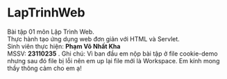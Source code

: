 # LapTrinhWeb
Bài tập 01 môn Lập Trình Web.  
Thực hành tạo ứng dụng web đơn giản với HTML và Servlet.  
Sinh viên thực hiện: **Phạm Võ Nhất Kha**  
MSSV: **23110235** .
Ghi chú: Vì ban đầu em nộp bài tập ở file cookie-demo nhưng sau đó file bị lỗi nên em up lại file mới là Workspace. Em kính mong thầy thông cảm cho em ạ! 
